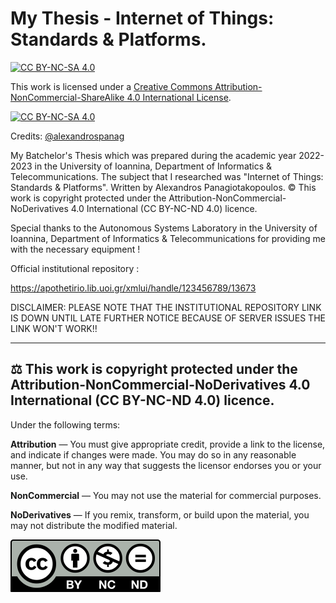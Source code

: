 # My Thesis - Internet of Things: Standards & Platforms.
 


[![CC BY-NC-SA 4.0][cc-by-nc-sa-shield]][cc-by-nc-sa]

This work is licensed under a
[Creative Commons Attribution-NonCommercial-ShareAlike 4.0 International License][cc-by-nc-sa].

[![CC BY-NC-SA 4.0][cc-by-nc-sa-image]][cc-by-nc-sa]

[cc-by-nc-sa]: http://creativecommons.org/licenses/by-nc-sa/4.0/
[cc-by-nc-sa-image]: https://licensebuttons.net/l/by-nc-sa/4.0/88x31.png
[cc-by-nc-sa-shield]: https://img.shields.io/badge/License-CC%20BY--NC--SA%204.0-lightgrey.svg

Credits: [@alexandrospanag](https://github.com/alexandrospanag)



My Batchelor's Thesis which was prepared during the academic year 2022-2023 in the University of Ioannina, Department of Informatics & Telecommunications. The subject that I researched was "Internet of Things: Standards & Platforms". Written by Alexandros Panagiotakopoulos. © This work is copyright protected under the Attribution-NonCommercial-NoDerivatives 4.0 International (CC BY-NC-ND 4.0) licence.

Special thanks to the Autonomous Systems Laboratory in the University of Ioannina, Department of Informatics & Telecommunications for providing me with the necessary equipment !


Official institutional repository :

https://apothetirio.lib.uoi.gr/xmlui/handle/123456789/13673


DISCLAIMER: PLEASE NOTE THAT THE INSTITUTIONAL REPOSITORY LINK IS DOWN UNTIL LATE FURTHER NOTICE BECAUSE OF SERVER ISSUES THE LINK WON'T WORK!!

----------------------------------------------------------------------------------------------------------------------------------
⚖️ This work is copyright protected under the Attribution-NonCommercial-NoDerivatives 4.0 International (CC BY-NC-ND 4.0) licence.
----------------------------------------------------------------------------------------------------------------------------------

Under the following terms:

__Attribution__ — You must give appropriate credit, provide a link to the license, and indicate if changes were made. You may do so in any reasonable manner, but not in any way that suggests the licensor endorses you or your use.

__NonCommercial__ — You may not use the material for commercial purposes.

__NoDerivatives__ — If you remix, transform, or build upon the material, you may not distribute the modified material.



![](https://raw.githubusercontent.com/AlexandrosPanag/My_Thesis/4a07d991aa8d050b572392139fddaee2d072059b/by-nc-nd.svg?token=AQS27JNSCEGMXHT5CMX5UXDDIBJG2)


